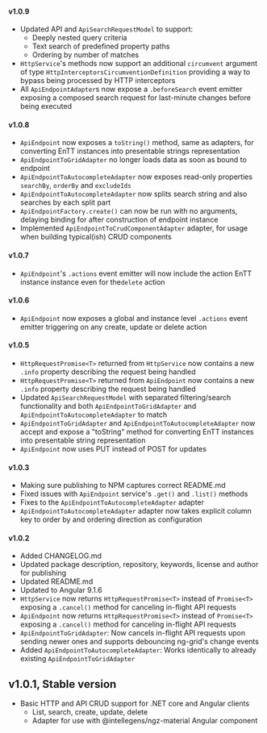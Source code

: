 #### v1.0.9

- Updated API and `ApiSearchRequestModel` to support:
  - Deeply nested query criteria
  - Text search of predefined property paths
  - Ordering by number of matches
- `HttpService`'s methods now support an additional `circumvent` argument of type `HttpInterceptorsCircumventionDefinition` providing a way to bypass being processed by HTTP interceptors
- All `ApiEndpointAdapter`s now expose a `.beforeSearch` event emitter exposing a composed search request for last-minute changes before being executed

#### v1.0.8

- `ApiEndpoint` now exposes a `toString()` method, same as adapters, for converting EnTT instances into presentable strings representation
- `ApiEndpointToGridAdapter` no longer loads data as soon as bound to endpoint
- `ApiEndpointToAutocompleteAdapter` now exposes read-only properties `searchBy`, `orderBy` and `excludeIds`
- `ApiEndpointToAutocompleteAdapter` now splits search string and also searches by each split part
- `ApiEndpointFactory.create()` can now be run with no arguments, delaying binding for after construction of endpoint instance 
- Implemented `ApiEndpointToCrudComponentAdapter` adapter, for usage when building typical(ish) CRUD components

#### v1.0.7

- `ApiEndpoint`'s `.actions` event emitter will now include the action EnTT instance instance even for the`delete` action

#### v1.0.6

- `ApiEndpoint` now exposes a global and instance level `.actions` event emitter triggering on any create, update or delete action

#### v1.0.5

- `HttpRequestPromise<T>` returned from `HttpService` now contains a new `.info` property describing the request being handled
- `HttpRequestPromise<T>` returned from `ApiEndpoint` now contains a new `.info` property describing the request being handled
- Updated `ApiSearchRequestModel` with separated filtering/search functionality and both `ApiEndpointToGridAdapter` and `ApiEndpointToAutocompleteAdapter` to match
- `ApiEndpointToGridAdapter` and `ApiEndpointToAutocompleteAdapter` now accept and expose a "toString" method for converting EnTT instances into presentable string representation
- `ApiEndpoint` now uses PUT instead of POST for updates

#### v1.0.3

- Making sure publishing to NPM captures correct README.md
- Fixed issues with `ApiEndpoint` service's `.get()` and `.list()` methods
- Fixes to the `ApiEndpointToAutocompleteAdapter` adapter
- `ApiEndpointToAutocompleteAdapter` adapter now takes explicit column key to order by and ordering direction as configuration

#### v1.0.2

- Added CHANGELOG.md
- Updated package description, repository, keywords, license and author for publishing
- Updated README.md
- Updated to Angular 9.1.6
- `HttpService` now returns `HttpRequestPromise<T>` instead of `Promise<T>` exposing a `.cancel()` method for canceling in-flight API requests
- `ApiEndpoint` now returns `HttpRequestPromise<T>` instead of `Promise<T>` exposing a `.cancel()` method for canceling in-flight API requests
- `ApiEndpointToGridAdapter`: Now cancels in-flight API requests upon sending newer ones and supports debouncing ng-grid's change events
- Added `ApiEndpointToAutocompleteAdapter`: Works identically to already existing `ApiEndpointToGridAdapter`

## v1.0.1, Stable version

  - Basic HTTP and API CRUD support for .NET core and Angular clients
    - List, search, create, update, delete
    - Adapter for use with @intellegens/ngz-material <ngz-grid /> Angular component
